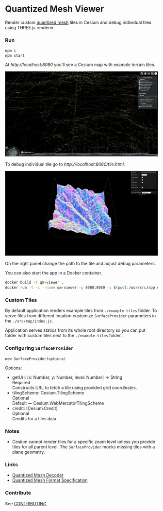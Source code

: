 Quantized Mesh Viewer
===========================

Render custom [quantized mesh](https://github.com/AnalyticalGraphicsInc/quantized-mesh) tiles in Cesium and debug individual tiles using THREE.js renderer.



### Run

```
npm i
npm start
```
At *http://localhost:8080* you'll see a Cesium map with example terrain tiles.

![Cesium map with rendered terrain tiles](./map-preview.png)



To debug individual tile go to *http://localhost:8080/tile.html*.

![Individual terrain tile rendered using THREE.js](./tile-preview.png)

On the right panel change the path to the tile and adjust debug parameters.

You can also start the app in a Docker container.

```bash
docker build -t qm-viewer .
docker run -t -i --name qm-viewer -p 8080:8080 -v $(pwd):/usr/src/app qm-viewer
```



### Custom Tiles

By default application renders example tiles from `./example-tiles` folder. To serve files from different location customize `SurfaceProvider` parameters in the `./src/map/index.js`.

Application serves statics from its whole root directory so you can put folder with custom tiles next to the `./example-tiles` folder.



### Configuring `SurfaceProvider`

```
new SurfaceProvider(options)
```

Options:
* getUrl: (x: Number, y: Number, level: Number) → String  
  Required  
  Constructs URL to fetch a tile using provided grid coordinates.
* tilingScheme: Cesium.TilingScheme  
  Optional  
  Default — Cesium.WebMercatorTilingScheme
* credit: [Cesium.Credit]  
  Optional  
  Credits for a tiles data



### Notes

- Cesium cannot render tiles for a specific zoom level unless you provide tiles for all parent level. The `SurfaceProvider` mocks missing tiles with a plane geometry.



### Links

* [Quantized Mesh Decoder](https://github.com/heremaps/quantized-mesh-decoder)
* [Quantized Mesh Format Specification](https://github.com/AnalyticalGraphicsInc/quantized-mesh)



### Contribute

See [CONTRIBUTING](./CONTRIBUTING.md).




